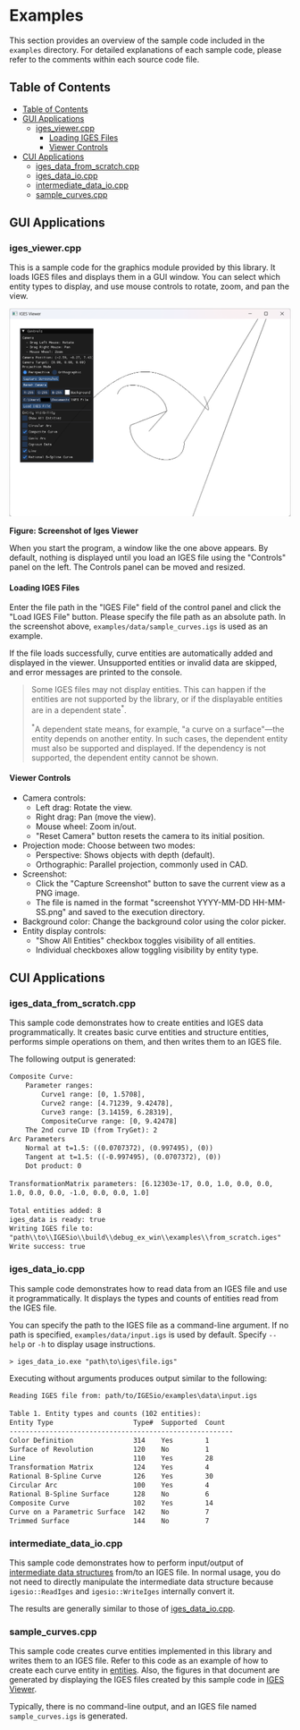 # Examples

This section provides an overview of the sample code included in the `examples` directory. For detailed explanations of each sample code, please refer to the comments within each source code file.

## Table of Contents

- [Table of Contents](#table-of-contents)
- [GUI Applications](#gui-applications)
  - [iges\_viewer.cpp](#iges_viewercpp)
    - [Loading IGES Files](#loading-iges-files)
    - [Viewer Controls](#viewer-controls)
- [CUI Applications](#cui-applications)
  - [iges\_data\_from\_scratch.cpp](#iges_data_from_scratchcpp)
  - [iges\_data\_io.cpp](#iges_data_iocpp)
  - [intermediate\_data\_io.cpp](#intermediate_data_iocpp)
  - [sample\_curves.cpp](#sample_curvescpp)

## GUI Applications

### iges_viewer.cpp

This is a sample code for the graphics module provided by this library. It loads IGES files and displays them in a GUI window. You can select which entity types to display, and use mouse controls to rotate, zoom, and pan the view.

<img src="./images/curves_viewer_window.png" alt="IGES Viewer Screenshot" width="600"/>

**Figure: Screenshot of Iges Viewer**

When you start the program, a window like the one above appears. By default, nothing is displayed until you load an IGES file using the "Controls" panel on the left. The Controls panel can be moved and resized.

#### Loading IGES Files

Enter the file path in the "IGES File" field of the control panel and click the "Load IGES File" button. Please specify the file path as an absolute path. In the screenshot above, `examples/data/sample_curves.igs` is used as an example.

If the file loads successfully, curve entities are automatically added and displayed in the viewer. Unsupported entities or invalid data are skipped, and error messages are printed to the console.

> Some IGES files may not display entities. This can happen if the entities are not supported by the library, or if the displayable entities are in a dependent state<sup>*</sup>.
>
> <sup>*</sup>A dependent state means, for example, "a curve on a surface"—the entity depends on another entity. In such cases, the dependent entity must also be supported and displayed. If the dependency is not supported, the dependent entity cannot be shown.

#### Viewer Controls

- Camera controls:
    - Left drag: Rotate the view.
    - Right drag: Pan (move the view).
    - Mouse wheel: Zoom in/out.
    - "Reset Camera" button resets the camera to its initial position.
- Projection mode: Choose between two modes:
    - Perspective: Shows objects with depth (default).
    - Orthographic: Parallel projection, commonly used in CAD.
- Screenshot:
  - Click the "Capture Screenshot" button to save the current view as a PNG image.
  - The file is named in the format "screenshot YYYY-MM-DD HH-MM-SS.png" and saved to the execution directory.
- Background color: Change the background color using the color picker.
- Entity display controls:
    - "Show All Entities" checkbox toggles visibility of all entities.
    - Individual checkboxes allow toggling visibility by entity type.

## CUI Applications

### iges_data_from_scratch.cpp

This sample code demonstrates how to create entities and IGES data programmatically. It creates basic curve entities and structure entities, performs simple operations on them, and then writes them to an IGES file.

The following output is generated:

```
Composite Curve:
    Parameter ranges:
        Curve1 range: [0, 1.5708],
        Curve2 range: [4.71239, 9.42478],
        Curve3 range: [3.14159, 6.28319],
        CompositeCurve range: [0, 9.42478]
    The 2nd curve ID (from TryGet): 2
Arc Parameters
    Normal at t=1.5: ((0.0707372), (0.997495), (0))
    Tangent at t=1.5: ((-0.997495), (0.0707372), (0))
    Dot product: 0

TransformationMatrix parameters: [6.12303e-17, 0.0, 1.0, 0.0, 0.0, 1.0, 0.0, 0.0, -1.0, 0.0, 0.0, 1.0]

Total entities added: 8
iges_data is ready: true
Writing IGES file to: "path\\to\\IGESio\\build\\debug_ex_win\\examples\\from_scratch.iges"
Write success: true
```

### iges_data_io.cpp

This sample code demonstrates how to read data from an IGES file and use it programmatically. It displays the types and counts of entities read from the IGES file.

You can specify the path to the IGES file as a command-line argument. If no path is specified, `examples/data/input.igs` is used by default.  Specify `--help` or `-h` to display usage instructions.

```
> iges_data_io.exe "path\to\iges\file.igs"
```

Executing without arguments produces output similar to the following:

```
Reading IGES file from: path/to/IGESio/examples\data\input.igs

Table 1. Entity types and counts (102 entities):
Entity Type                    Type#  Supported  Count
--------------------------------------------------------
Color Definition               314    Yes        1
Surface of Revolution          120    No         1
Line                           110    Yes        28
Transformation Matrix          124    Yes        4
Rational B-Spline Curve        126    Yes        30
Circular Arc                   100    Yes        4
Rational B-Spline Surface      128    No         6
Composite Curve                102    Yes        14
Curve on a Parametric Surface  142    No         7
Trimmed Surface                144    No         7
```

### intermediate_data_io.cpp

This sample code demonstrates how to perform input/output of [intermediate data structures](./intermediate_data_structure.md) from/to an IGES file. In normal usage, you do not need to directly manipulate the intermediate data structure because `igesio::ReadIges` and `igesio::WriteIges` internally convert it.

The results are generally similar to those of [iges_data_io.cpp](#iges_data_iocpp).

### sample_curves.cpp

This sample code creates curve entities implemented in this library and writes them to an IGES file. Refer to this code as an example of how to create each curve entity in [entities](./entities/entities.md). Also, the figures in that document are generated by displaying the IGES files created by this sample code in [IGES Viewer](#gui-applications).

Typically, there is no command-line output, and an IGES file named `sample_curves.igs` is generated.
